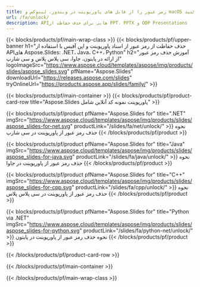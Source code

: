 ```yaml
---
title: رمز عبور را از فایل های پاورپوینت در ویندوز، لینوکس و macOS حذف کنید
url: /fa/unlock/
description: APIهایی برای حذف حفاظت از PPT، PPTX و ODP Presentations
---
```


{{< blocks/products/pf/main-wrap-class >}}
{{< blocks/products/pf/upper-banner h1="حذف حفاظت از رمز عبور از اسناد پاورپوینت و اپن آفیس با استفاده از APIهای Aspose.Slides: .NET، Java، C++، Python" h2="آموزش حذف رمز عبور از ارائه در پایتون، جاوا، سی پلاس پلاس و سی شارپ" logoImageSrc="https://www.aspose.cloud/templates/aspose/img/products/slides/aspose_slides.svg" pfName="Aspose.Slides" downloadUrl="https://releases.aspose.com/slides" tryOnlineUrl="https://products.aspose.app/slides/family/" >}}

{{< blocks/products/pf/main-container >}}
{{< blocks/products/pf/product-card-row title="Aspose.Slides پاورپوینت نمونه کد آنلاین شامل" >}}

{{< blocks/products/pf/product pfName="Aspose.Slides for" title=".NET" imgSrc="https://www.aspose.cloud/templates/aspose/img/products/slides/aspose_slides-for-net.svg" productLink="/slides/fa/net/unlock/" >}}
نحوه حذف رمز عبور از پاورپوینت در سی شارپ
{{< /blocks/products/pf/product >}}

{{< blocks/products/pf/product pfName="Aspose.Slides for" title="Java" imgSrc="https://www.aspose.cloud/templates/aspose/img/products/slides/aspose_slides-for-java.svg" productLink="/slides/fa/java/unlock/" >}}
نحوه حذف رمز عبور از پاورپوینت در جاوا
{{< /blocks/products/pf/product >}}

{{< blocks/products/pf/product pfName="Aspose.Slides for" title="C++" imgSrc="https://www.aspose.cloud/templates/aspose/img/products/slides/aspose_slides-for-cpp.svg" productLink="/slides/fa/cpp/unlock/" >}}
نحوه حذف رمز عبور از پاورپوینت در سی پلاس پلاس
{{< /blocks/products/pf/product >}}

{{< blocks/products/pf/product pfName="Aspose.Slides for" title="Python via .NET" imgSrc="https://www.aspose.cloud/templates/aspose/img/products/slides/aspose_slides-for-python.svg" productLink="/slides/fa/python-net/unlock/" >}}
نحوه حذف رمز عبور از پاورپوینت در پایتون
{{< /blocks/products/pf/product >}}

{{< /blocks/products/pf/product-card-row >}}

{{< /blocks/products/pf/main-container >}}

{{< /blocks/products/pf/main-wrap-class >}}
